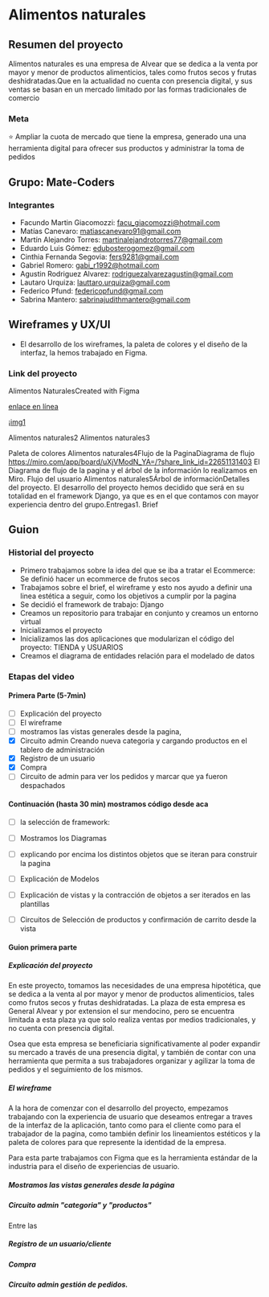 # Alimentos naturales

## Resumen del proyecto

Alimentos naturales es una empresa de Alvear que se dedica a la venta por mayor y menor de productos alimenticios, tales como frutos secos y frutas deshidratadas.Que en la actualidad no cuenta con presencia digital, y sus ventas se basan en un mercado limitado por las formas tradicionales de comercio

### Meta

⭐ Ampliar la cuota de mercado que tiene la empresa, generado una una herramienta digital para ofrecer sus productos y administrar la toma de pedidos

## Grupo: Mate-Coders

### Integrantes

- Facundo Martin Giacomozzi: <facu_giacomozzi@hotmail.com>
- Matías Canevaro: <matiascanevaro91@gmail.com>
- Martín Alejandro Torres: <martinalejandrotorres77@gmail.com>
- Eduardo Luis Gómez: <edubosterogomez@gmail.com>
- Cinthia Fernanda Segovia: <fers9281@gmail.com>
- Gabriel Romero: <gabi_r1992@hotmail.com>
- Agustin Rodriguez Alvarez: <rodriguezalvarezagustin@gmail.com>
- Lautaro Urquiza: <lauttaro.urquiza@gmail.com>
- Federico Pfund: <federicopfund@gmail.com>
- Sabrina Mantero: <sabrinajudithmantero@gmail.com>

## Wireframes y UX/UI

- El desarrollo de los wireframes, la paleta de colores y el diseño de la interfaz, la hemos trabajado en Figma.

### Link del proyecto

Alimentos NaturalesCreated with Figma

[enlace en línea](https://www.figma.com/file/ptlfZytRBDKDEMIdh3LBPi/Alimentos-Naturales?type=design&node-id=51-766&mode=design&t=hISpK7Zxr4JMe2FC-0)

¡[img1](/imga/Home.png)

Alimentos naturales2
Alimentos naturales3

Paleta de colores
Alimentos naturales4Flujo de la PaginaDiagrama de flujo <https://miro.com/app/board/uXjVModN_YA=/?share_link_id=22651131403> El Diagrama de flujo de la pagina y el árbol de la información lo realizamos en Miro. Flujo del usuario
Alimentos naturales5Árbol de informaciónDetalles del proyecto. El desarrollo del proyecto hemos decidido que será en su totalidad en el framework Django, ya que es en el que contamos con mayor experiencia dentro del grupo.Entregas1. Brief

## Guion

### Historial del proyecto

- Primero trabajamos sobre la idea del que se iba a tratar el Ecommerce: Se definió hacer un ecommerce de frutos secos
- Trabajamos sobre el brief, el wireframe y esto nos ayudo a definir una linea estética a seguir, como los objetivos a cumplir por la pagina
- Se decidió el framework de trabajo: Django
- Creamos un repositorio para trabajar en  conjunto y creamos un entorno virtual
- Inicializamos el proyecto
- Inicializamos las dos aplicaciones que modularizan el código del proyecto: TIENDA y USUARIOS
- Creamos el diagrama de entidades relación para el modelado de datos
 

### Etapas del video 

#### Primera Parte (5-7min)

- [ ] Explicación del proyecto
- [ ] El wireframe
- [ ] mostramos las vistas generales desde la pagina,
- [x] Circuito admin Creando nueva categoria y cargando productos en el tablero de administración
- [x] Registro de un usuario
- [x] Compra
- [ ] Circuito de admin para ver los pedidos y marcar que ya fueron despachados

#### Continuación (hasta 30 min) mostramos código desde aca

- [ ] la selección de framework:
- [ ] Mostramos los Diagramas
- [ ] explicando por encima los distintos objetos que se iteran para construir la pagina
- [ ] Explicación de Modelos
- [ ] Explicación de vistas y la contracción de objetos a ser iterados en las plantillas
- [ ] Circuitos de Selección de productos y confirmación de carrito desde la vista


#### Guion primera parte

##### Explicación del proyecto

En este proyecto, tomamos las necesidades de una empresa hipotética, que se dedica a la venta al por mayor y menor de productos alimenticios, tales como frutos secos y frutas deshidratadas. La plaza de esta empresa es General Alvear y por extension el sur mendocino, pero se encuentra limitada a esta plaza ya que solo realiza ventas por medios tradicionales, y no cuenta con presencia digital.

Osea que esta empresa se beneficiaria significativamente al poder expandir su mercado a través de una presencia digital, y también de contar con una herramienta que permita a sus trabajadores organizar y agilizar la toma de pedidos y el seguimiento de los mismos.

##### El wireframe

A la hora de comenzar con el desarrollo del proyecto, empezamos trabajando con la experiencia de usuario que deseamos entregar a traves de la interfaz de la aplicación, tanto como para el cliente como para el trabajador de la pagina, como también definir los lineamientos estéticos y la paleta de colores para que represente la identidad de la empresa.

Para esta parte trabajamos con Figma que es la herramienta estándar de la industria para el diseño de experiencias de usuario.

##### Mostramos las vistas generales desde la página

##### Circuito admin "categoria" y "productos"

Entre las 

##### Registro de un usuario/cliente

##### Compra 

##### Circuito admin gestión de pedidos.
